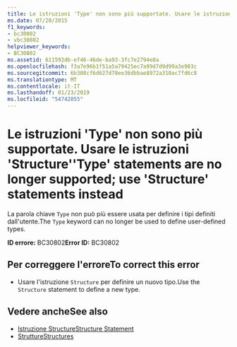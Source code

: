 ```yaml
---
title: Le istruzioni 'Type' non sono più supportate. Usare le istruzioni 'Structure'
ms.date: 07/20/2015
f1_keywords:
- bc30802
- vbc30802
helpviewer_keywords:
- BC30802
ms.assetid: 611592db-ef46-46de-ba93-3fc7e2794e8a
ms.openlocfilehash: f3a7e96b1f51a5a79425ec7a99d7d9d99a3e983c
ms.sourcegitcommit: 6b308cf6d627d78ee36dbbae8972a310ac7fd6c8
ms.translationtype: MT
ms.contentlocale: it-IT
ms.lasthandoff: 01/23/2019
ms.locfileid: "54742055"
---
```

# <a name="type-statements-are-no-longer-supported-use-structure-statements-instead"></a><span data-ttu-id="9bbd1-102">Le istruzioni 'Type' non sono più supportate. Usare le istruzioni 'Structure'</span><span class="sxs-lookup"><span data-stu-id="9bbd1-102">'Type' statements are no longer supported; use 'Structure' statements instead</span></span>
<span data-ttu-id="9bbd1-103">La parola chiave `Type` non può più essere usata per definire i tipi definiti dall'utente.</span><span class="sxs-lookup"><span data-stu-id="9bbd1-103">The `Type` keyword can no longer be used to define user-defined types.</span></span>  
  
 <span data-ttu-id="9bbd1-104">**ID errore:** BC30802</span><span class="sxs-lookup"><span data-stu-id="9bbd1-104">**Error ID:** BC30802</span></span>  
  
## <a name="to-correct-this-error"></a><span data-ttu-id="9bbd1-105">Per correggere l'errore</span><span class="sxs-lookup"><span data-stu-id="9bbd1-105">To correct this error</span></span>  
  
-   <span data-ttu-id="9bbd1-106">Usare l'istruzione `Structure` per definire un nuovo tipo.</span><span class="sxs-lookup"><span data-stu-id="9bbd1-106">Use the `Structure` statement to define a new type.</span></span>  
  
## <a name="see-also"></a><span data-ttu-id="9bbd1-107">Vedere anche</span><span class="sxs-lookup"><span data-stu-id="9bbd1-107">See also</span></span>
- [<span data-ttu-id="9bbd1-108">Istruzione Structure</span><span class="sxs-lookup"><span data-stu-id="9bbd1-108">Structure Statement</span></span>](../../visual-basic/language-reference/statements/structure-statement.md)
- [<span data-ttu-id="9bbd1-109">Strutture</span><span class="sxs-lookup"><span data-stu-id="9bbd1-109">Structures</span></span>](../../visual-basic/programming-guide/language-features/data-types/structures.md)
